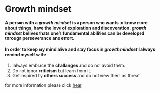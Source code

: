 # Growth mindset
#### A person with a *growth mindset* is a person who wants to know more about things, have the love of exploration and discoveration. _growth mindset_ belives thats one’s fundamental abilities can be developed through perseverance and effort.

#### In order to keep my mind alive and stay focus in *growth mindset* I always remind myself with:
1. Ialways embrace the **challanges** and do not avoid them.
2. Do not ignor **criticism** but learn from it.
3. Get inspired by **others success** and do not view them as threat.

for more information please click [hear](https://www.atlassian.com/blog/inside-atlassian/growth-mindset)
